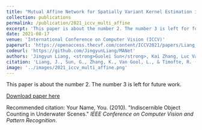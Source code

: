 ```yaml
---
title: "Mutual Affine Network for Spatially Variant Kernel Estimation in Blind Image Super-resolution"
collection: publications
permalink: /publication/2021_iccv_multi_affine
excerpt: 'This paper is about the number 2. The number 3 is left for future work.'
date: 2021-08-17
venue: 'International Conference on Computer Vision (ICCV)'
paperurl: 'https://openaccess.thecvf.com/content/ICCV2021/papers/Liang_Mutual_Affine_Network_for_Spatially_Variant_Kernel_Estimation_in_Blind_ICCV_2021_paper.pdf'
codeurl: 'https://github.com/JingyunLiang/MANet'
authors: 'Jingyun Liang, <strong>Guolei Sun</strong>, Kai Zhang, Luc Van Gool, Radu Timofte'
citation: 'Liang, J., Sun, G., Zhang, K., Van Gool, L., & Timofte, R. (2021). Mutual affine network for spatially variant kernel estimation in blind image super-resolution. In <i>ICCV</i>.'
image: '../images/2021_iccv_multi_affine.png'
---
```

This paper is about the number 2. The number 3 is left for future work.

[Download paper here](https://openaccess.thecvf.com/content/CVPR2023/papers/Sun_Indiscernible_Object_Counting_in_Underwater_Scenes_CVPR_2023_paper.pdf)

Recommended citation: Your Name, You. (2010). "Indiscernible Object Counting in Underwater Scenes." <i>IEEE Conference on Computer Vision and Pattern Recognition</i>.